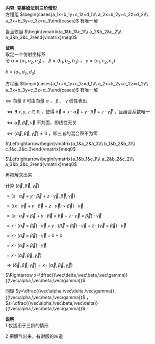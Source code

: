 **内容: 克莱姆法则三阶情形**  
方程组 $\begin{cases}a_1x+b_1y+c_1z=d_1\\\ a_2x+b_2y+c_2z=d_2\\\ a_3x+b_3y+c_3z=d_3\end{cases}$ 有唯一解  
  
当且仅当 $\begin{vmatrix}a_1&b_1&c_1\\\ a_2&b_2&c_2\\\ a_3&b_3&c_3\end{vmatrix}\neq0$  
  
**证明**  
取定一个仿射坐标系  
令 $\alpha=(a_1,a_2,a_3)$ ， $\beta=(b_1,b_2,b_3)$ ， $\gamma=(c_1,c_2,c_3)$  
  
$\delta=(d_1,d_2,d_3)$  
  
方程组 $\begin{cases}a_1x+b_1y+c_1z=d_1\\\ a_2x+b_2y+c_2z=d_2\\\ a_3x+b_3y+c_3z=d_3\end{cases}$ 有唯一解  
  
$\Leftrightarrow$ 向量 $\delta$ 可由向量 $\alpha$ ， $\beta$ ， $\gamma$ 线性表出  
  
$\Leftrightarrow\exists\ x,y,z\in\mathbb R$ ，使得 $\vec\delta=x\cdot\vec\alpha+y\cdot\vec\beta+z\cdot\vec\gamma$ ，且组合系数唯一  
  
$\Leftrightarrow\vec\alpha,\vec\beta,\vec\gamma$ 不共面，即线性无关  
  
$\Leftrightarrow(\vec\alpha,\vec\beta,\vec\gamma)\neq0$ ，即三者的混合积不为零  
  
$\Leftrightarrow\begin{vmatrix}a_1&a_2&a_3\\\ b_1&b_2&b_3\\\ c_1&c_2&c_3\end{vmatrix}\neq0$  
  
$\Leftrightarrow\begin{vmatrix}a_1&b_1&c_1\\\ a_2&b_2&c_2\\\ a_3&b_3&c_3\end{vmatrix}\neq0$  
  
再把解求出来  
  
计算 $(\vec\delta,\vec\beta,\vec\gamma)$  
  
$=(x\cdot\vec\alpha+y\cdot\vec\beta+z\cdot\vec\gamma,\vec\beta,\vec\gamma)$  
  
$=((x\cdot\vec\alpha+y\cdot\vec\beta+z\cdot\vec\gamma)\times\vec\beta)\cdot\vec\gamma$  
  
$=(x\cdot\vec\alpha\times\vec\beta+y\cdot\vec\beta\times\vec\beta+z\cdot\vec\gamma\times\vec\beta)\cdot\vec\gamma$  
  
$=x\cdot(\vec\alpha\times\vec\beta)\cdot\vec\gamma+y\cdot(\vec\beta\times\vec\beta)\cdot\vec\gamma+z\cdot(\vec\gamma\times\vec\beta)\cdot\vec\gamma$  
  
$=x\cdot(\vec\alpha\times\vec\beta)\cdot\vec\gamma+0+0$  
  
$=x\cdot(\vec\alpha\times\vec\beta)\cdot\vec\gamma$  
  
$=x\cdot(\vec\alpha,\vec\beta,\vec\gamma)$  
  
$\Rightarrow(\vec\delta,\vec\beta,\vec\gamma)=x\cdot(\vec\alpha,\vec\beta,\vec\gamma)$  
  
$\Rightarrow x=\dfrac{(\vec\delta,\vec\beta,\vec\gamma)}{(\vec\alpha,\vec\beta,\vec\gamma)}$  
  
同理 $y=\dfrac{(\vec\alpha,\vec\delta,\vec\gamma)}{(\vec\alpha,\vec\beta,\vec\gamma)}$ ， $z=\dfrac{(\vec\alpha,\vec\beta,\vec\delta)}{(\vec\alpha,\vec\beta,\vec\gamma)}$  
  
**说明**  
1 仅适用于三阶的情形  
  
2 把解气出来，有谢版的味道  
